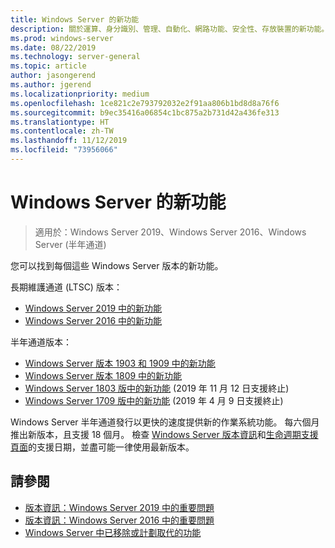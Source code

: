 ```yaml
---
title: Windows Server 的新功能
description: 關於運算、身分識別、管理、自動化、網路功能、安全性、存放裝置的新功能。
ms.prod: windows-server
ms.date: 08/22/2019
ms.technology: server-general
ms.topic: article
author: jasongerend
ms.author: jgerend
ms.localizationpriority: medium
ms.openlocfilehash: 1ce821c2e793792032e2f91aa806b1bd8d8a76f6
ms.sourcegitcommit: b9ec35416a06854c1bc875a2b731d42a436fe313
ms.translationtype: HT
ms.contentlocale: zh-TW
ms.lasthandoff: 11/12/2019
ms.locfileid: "73956066"
---
```

# <a name="whats-new-in-windows-server"></a>Windows Server 的新功能

> 適用於：Windows Server 2019、Windows Server 2016、Windows Server (半年通道)

您可以找到每個這些 Windows Server 版本的新功能。  

長期維護通道 (LTSC) 版本：

- [Windows Server 2019 中的新功能](../get-started-19/whats-new-19.md)
- [Windows Server 2016 中的新功能](whats-new-in-windows-server-2016.md)

半年通道版本：

- [Windows Server 版本 1903 和 1909 中的新功能](../get-started-19/whats-new-in-windows-server-1903-1909.md)
- [Windows Server 版本 1809 中的新功能](whats-new-in-windows-server-1809.md)
- [Windows Server 1803 版中的新功能](whats-new-in-windows-server-1803.md) (2019 年 11 月 12 日支援終止)
- [Windows Server 1709 版中的新功能](whats-new-in-windows-server-1709.md) (2019 年 4 月 9 日支援終止)

Windows Server 半年通道發行以更快的速度提供新的作業系統功能。 每六個月推出新版本，且支援 18 個月。 檢查 [Windows Server 版本資訊](windows-server-release-info.md)和[生命週期支援頁面](https://support.microsoft.com/lifecycle)的支援日期，並盡可能一律使用最新版本。

## <a name="see-also"></a>請參閱

- [版本資訊：Windows Server 2019 中的重要問題](../get-started-19/rel-notes-19.md)
- [版本資訊：Windows Server 2016 中的重要問題](Windows-Server-2016-GA-Release-Notes.md)
- [Windows Server 中已移除或計劃取代的功能](../get-started-19/removed-features.md)
